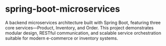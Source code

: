 # spring-boot-microservices
A backend microservices architecture built with Spring Boot, featuring three core services—Product, Inventory, and Order. This project demonstrates modular design, RESTful communication, and scalable service orchestration suitable for modern e-commerce or inventory systems.
